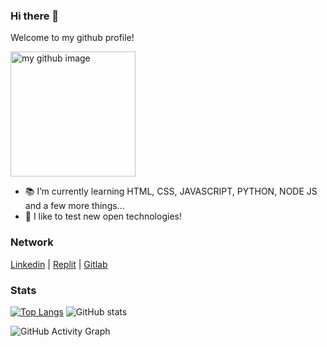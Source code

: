 ### Hi there 👋
Welcome to my github profile!

<img src='https://github.com/mblithium.png' alt='my github image' height='200'>

- 📚 I’m currently learning HTML, CSS, JAVASCRIPT, PYTHON, NODE JS and a few more things...
- 🐧 I like to test new open technologies!

### Network
[Linkedin](https://www.linkedin.com/in/mb-matheus-bastos/) |
[Replit](https://replit.com/@MatheusBastos) |
[Gitlab](https://gitlab.com/mblithium)

### Stats
[![Top Langs](https://github-readme-stats.vercel.app/api/top-langs/?username=mblithium&theme=dracula)](https://github.com/anuraghazra/github-readme-stats)
![GitHub stats](https://github-readme-stats.vercel.app/api?username=mblithium&theme=dracula&show_icons=true)  

![GitHub Activity Graph](https://activity-graph.herokuapp.com/graph?username=mblithium&theme=dracula)  
